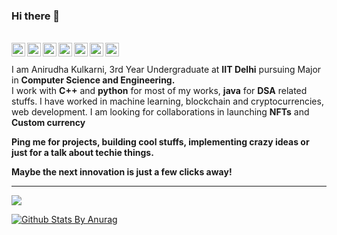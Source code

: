 ### Hi there 👋

<br/>
<a href="https://4n1rudh4.medium.com/" target="_blank">
  <img align="left" alt="Medium" width="22px" src="https://cdn.jsdelivr.net/npm/simple-icons@v3/icons/medium.svg" />
</a>

<a href="4n1rudh4@xmpp.jp" target="_blank">
  <img align="left" alt="Medium" width="22px" src="https://cdn.jsdelivr.net/npm/simple-icons@5.5.0/icons/xmpp.svg" />
</a>
<a href="https://www.linkedin.com/in/anirudha-kulkarni47/" target="_blank">
  <img align="left" alt="Linkedin" width="22px" src="https://cdn.jsdelivr.net/npm/simple-icons@v3/icons/linkedin.svg" />
</a>
<a href="https://t.me/Anirudhak"target="_blank">
  <img align="left" alt="Telegram" width="22px" src="https://cdn.jsdelivr.net/npm/simple-icons@v3/icons/telegram.svg" />
</a>
<a href="https://www.instagram.com/ani.cool_karni/"target="_blank"target="_blank">
  <img align="left" alt="Instagram" width="22px" src="https://cdn.jsdelivr.net/npm/simple-icons@v3/icons/instagram.svg" />
</a>
<a href="https://codeforces.com/profile/anirudhak47"target="_blank">
  <img align="left" alt="codeforces" width="22px" src="https://cdn.jsdelivr.net/npm/simple-icons@v3/icons/codeforces.svg" />
</a>
<a href="https://www.codechef.com/users/anirudhak47"target="_blank">
  <img align="left" alt=" Codechef" width="22px" src="https://cdn.jsdelivr.net/npm/simple-icons@v3/icons/codechef.svg" />
</a>
<br/>
<br/>
I am Anirudha Kulkarni, 3rd Year Undergraduate at <strong>IIT Delhi</strong> pursuing Major in <strong>Computer Science and Engineering.</strong> <br/>
I work with <strong>C++</strong> and <strong>python</strong> for most of my works, <strong>java</strong> for <strong>DSA</strong> related stuffs.
I have worked in machine learning, blockchain and cryptocurrencies, web development.
I am looking for collaborations in launching <strong>NFTs</strong> and <strong>Custom currency</strong><br/>

<strong>Ping me for projects, building cool stuffs, implementing crazy ideas or just for a talk about techie things. 

Maybe the next innovation is just a few clicks away!</strong>
<br/>


---

![](https://anirudhakulkarni-visitor-badge.glitch.me/badge?page_id=anirudhakulkarni.anirudhakulkarni)
<br />

[![Github Stats By Anurag](https://github-readme-stats.vercel.app/api?username=anirudhakulkarni&show_icons=true&title_color=fff&icon_color=79ff97&text_color=9f9f9f&bg_color=151515)](https://github.com/anuraghazra/github-readme-stats)


